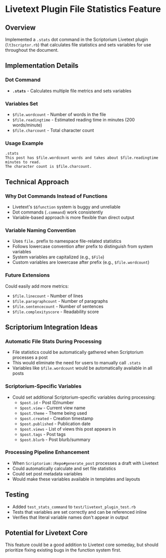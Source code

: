 # Livetext Plugin File Statistics Feature

## Overview
Implemented a `.stats` dot command in the Scriptorium Livetext plugin (`lt3scriptor.rb`) that calculates file statistics and sets variables for use throughout the document.

## Implementation Details

### Dot Command
- **`.stats`** - Calculates multiple file metrics and sets variables

### Variables Set
- `$file.wordcount` - Number of words in the file
- `$file.readingtime` - Estimated reading time in minutes (200 words/minute)
- `$file.charcount` - Total character count

### Usage Example
```
.stats
This post has $file.wordcount words and takes about $file.readingtime minutes to read.
The character count is $file.charcount.
```

## Technical Approach

### Why Dot Commands Instead of Functions
- Livetext's `$$function` system is buggy and unreliable
- Dot commands (`.command`) work consistently
- Variable-based approach is more flexible than direct output

### Variable Naming Convention
- Uses `file.` prefix to namespace file-related statistics
- Follows lowercase convention after prefix to distinguish from system variables
- System variables are capitalized (e.g., `$File`)
- Custom variables are lowercase after prefix (e.g., `$file.wordcount`)

### Future Extensions
Could easily add more metrics:
- `$file.linecount` - Number of lines
- `$file.paragraphcount` - Number of paragraphs
- `$file.sentencecount` - Number of sentences
- `$file.complexityscore` - Readability score

## Scriptorium Integration Ideas

### Automatic File Stats During Processing
- File statistics could be automatically gathered when Scriptorium processes a post
- This would eliminate the need for users to manually call `.stats`
- Variables like `$file.wordcount` would be automatically available in all posts

### Scriptorium-Specific Variables
- Could set additional Scriptorium-specific variables during processing:
  - `$post.id` - Post ID/number
  - `$post.view` - Current view name
  - `$post.theme` - Theme being used
  - `$post.created` - Creation timestamp
  - `$post.published` - Publication date
  - `$post.views` - List of views this post appears in
  - `$post.tags` - Post tags
  - `$post.blurb` - Post blurb/summary

### Processing Pipeline Enhancement
- When `Scriptorium::Repo#generate_post` processes a draft with Livetext
- Could automatically calculate and set file statistics
- Could set post metadata variables
- Would make these variables available in templates and layouts

## Testing
- Added `test_stats_command` to `test/livetext_plugin_test.rb`
- Tests that variables are set correctly and can be referenced inline
- Verifies that literal variable names don't appear in output

## Potential for Livetext Core
This feature could be a good addition to Livetext core someday, but should prioritize fixing existing bugs in the function system first. 